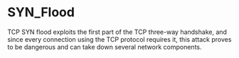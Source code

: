 # SYN_Flood
TCP SYN flood exploits the first part of the TCP three-way handshake, and since every connection using the TCP protocol requires it, this attack proves to be dangerous and can take down several network components.
